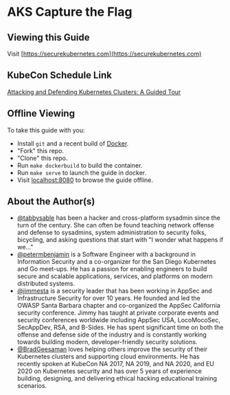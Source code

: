 # AKS Capture the Flag

## Viewing this Guide

Visit [https://securekubernetes.com](https://securekubernetes.com)

## KubeCon Schedule Link

[Attacking and Defending Kubernetes Clusters: A Guided Tour](https://sched.co/Uaew)

## Offline Viewing

To take this guide with you:

* Install `git` and a recent build of [Docker](https://www.docker.com/products/docker-desktop).
* "Fork" this repo.
* "Clone" this repo.
* Run `make dockerbuild` to build the container.
* Run `make serve` to launch the guide in docker.
* Visit [localhost:8080](http://localhost:8080) to browse the guide offline.

## About the Author(s)

* [@tabbysable](https://twitter.com/tabbysable) has been a hacker and cross-platform sysadmin since the turn of the century. She can often be found teaching network offense and defense to sysadmins, system administration to security folks, bicycling, and asking questions that start with "I wonder what happens if we..."
* [@petermbenjamin](https://twitter.com/petermbenjamin) is a Software Engineer with a background in Information Security and a co-organizer for the San Diego Kubernetes and Go meet-ups. He has a passion for enabling engineers to build secure and scalable applications, services, and platforms on modern distributed systems.
* [@jimmesta](https://twitter.com/jimmesta) is a security leader that has been working in AppSec and Infrastructure Security for over 10 years. He founded and led the OWASP Santa Barbara chapter and co-organized the AppSec California security conference. Jimmy has taught at private corporate events and security conferences worldwide including AppSec USA, LocoMocoSec, SecAppDev, RSA, and B-Sides. He has spent significant time on both the offense and defense side of the industry and is constantly working towards building modern, developer-friendly security solutions.
* [@BradGeesaman](https://twitter.com/bradgeesaman) loves helping others improve the security of their Kubernetes clusters and supporting cloud environments. He has recently spoken at KubeCon NA 2017, NA 2019, and NA 2020, and EU 2020 on Kubernetes security and has over 5 years of experience building, designing, and delivering ethical hacking educational training scenarios.
